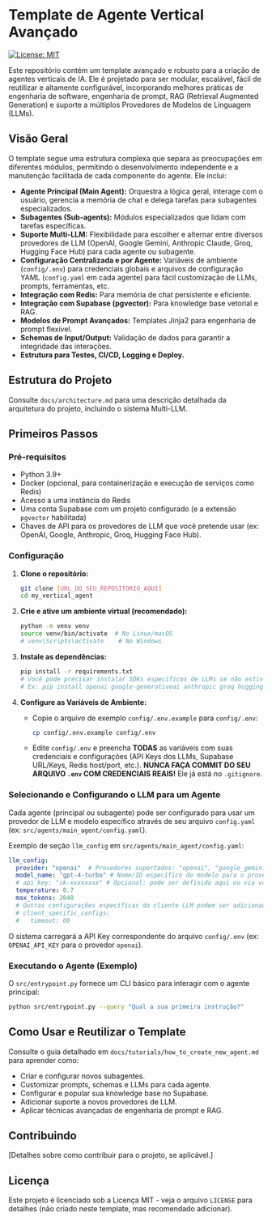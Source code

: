 # Template de Agente Vertical Avançado

[![License: MIT](https://img.shields.io/badge/License-MIT-yellow.svg)](https://opensource.org/licenses/MIT)

Este repositório contém um template avançado e robusto para a criação de agentes verticais de IA. Ele é projetado para ser modular, escalável, fácil de reutilizar e altamente configurável, incorporando melhores práticas de engenharia de software, engenharia de prompt, RAG (Retrieval Augmented Generation) e suporte a múltiplos Provedores de Modelos de Linguagem (LLMs).

## Visão Geral

O template segue uma estrutura complexa que separa as preocupações em diferentes módulos, permitindo o desenvolvimento independente e a manutenção facilitada de cada componente do agente. Ele inclui:

*   **Agente Principal (Main Agent):** Orquestra a lógica geral, interage com o usuário, gerencia a memória de chat e delega tarefas para subagentes especializados.
*   **Subagentes (Sub-agents):** Módulos especializados que lidam com tarefas específicas.
*   **Suporte Multi-LLM:** Flexibilidade para escolher e alternar entre diversos provedores de LLM (OpenAI, Google Gemini, Anthropic Claude, Groq, Hugging Face Hub) para cada agente ou subagente.
*   **Configuração Centralizada e por Agente:** Variáveis de ambiente (`config/.env`) para credenciais globais e arquivos de configuração YAML (`config.yaml` em cada agente) para fácil customização de LLMs, prompts, ferramentas, etc.
*   **Integração com Redis:** Para memória de chat persistente e eficiente.
*   **Integração com Supabase (pgvector):** Para knowledge base vetorial e RAG.
*   **Modelos de Prompt Avançados:** Templates Jinja2 para engenharia de prompt flexível.
*   **Schemas de Input/Output:** Validação de dados para garantir a integridade das interações.
*   **Estrutura para Testes, CI/CD, Logging e Deploy.**

## Estrutura do Projeto

Consulte `docs/architecture.md` para uma descrição detalhada da arquitetura do projeto, incluindo o sistema Multi-LLM.

## Primeiros Passos

### Pré-requisitos

*   Python 3.9+
*   Docker (opcional, para containerização e execução de serviços como Redis)
*   Acesso a uma instância do Redis
*   Uma conta Supabase com um projeto configurado (e a extensão `pgvector` habilitada)
*   Chaves de API para os provedores de LLM que você pretende usar (ex: OpenAI, Google, Anthropic, Groq, Hugging Face Hub).

### Configuração

1.  **Clone o repositório:**
    ```bash
    git clone [URL_DO_SEU_REPOSITORIO_AQUI]
    cd my_vertical_agent
    ```

2.  **Crie e ative um ambiente virtual (recomendado):**
    ```bash
    python -m venv venv
    source venv/bin/activate  # No Linux/macOS
    # venv\Scripts\activate    # No Windows
    ```

3.  **Instale as dependências:**
    ```bash
    pip install -r requirements.txt
    # Você pode precisar instalar SDKs específicos de LLMs se não estiverem no requirements.txt principal
    # Ex: pip install openai google-generativeai anthropic groq huggingface_hub
    ```

4.  **Configure as Variáveis de Ambiente:**
    *   Copie o arquivo de exemplo `config/.env.example` para `config/.env`:
        ```bash
        cp config/.env.example config/.env
        ```
    *   Edite `config/.env` e preencha **TODAS** as variáveis com suas credenciais e configurações (API Keys dos LLMs, Supabase URL/Keys, Redis host/port, etc.).
        **NUNCA FAÇA COMMIT DO SEU ARQUIVO `.env` COM CREDENCIAIS REAIS!** Ele já está no `.gitignore`.

### Selecionando e Configurando o LLM para um Agente

Cada agente (principal ou subagente) pode ser configurado para usar um provedor de LLM e modelo específico através de seu arquivo `config.yaml` (ex: `src/agents/main_agent/config.yaml`).

Exemplo de seção `llm_config` em `src/agents/main_agent/config.yaml`:

```yaml
llm_config:
  provider: "openai"  # Provedores suportados: "openai", "google_gemini", "anthropic_claude", "groq", "huggingface"
  model_name: "gpt-4-turbo" # Nome/ID específico do modelo para o provedor selecionado
  # api_key: "sk-xxxxxxxx" # Opcional: pode ser definido aqui ou via variável de ambiente (recomendado)
  temperature: 0.7
  max_tokens: 2048
  # Outras configurações específicas do cliente LLM podem ser adicionadas aqui
  # client_specific_configs:
  #   timeout: 60
```

O sistema carregará a API Key correspondente do arquivo `config/.env` (ex: `OPENAI_API_KEY` para o provedor `openai`).

### Executando o Agente (Exemplo)

O `src/entrypoint.py` fornece um CLI básico para interagir com o agente principal:

```bash
python src/entrypoint.py --query "Qual a sua primeira instrução?"
```

## Como Usar e Reutilizar o Template

Consulte o guia detalhado em `docs/tutorials/how_to_create_new_agent.md` para aprender como:

*   Criar e configurar novos subagentes.
*   Customizar prompts, schemas e LLMs para cada agente.
*   Configurar e popular sua knowledge base no Supabase.
*   Adicionar suporte a novos provedores de LLM.
*   Aplicar técnicas avançadas de engenharia de prompt e RAG.

## Contribuindo

[Detalhes sobre como contribuir para o projeto, se aplicável.]

## Licença

Este projeto é licenciado sob a Licença MIT - veja o arquivo `LICENSE` para detalhes (não criado neste template, mas recomendado adicionar).

